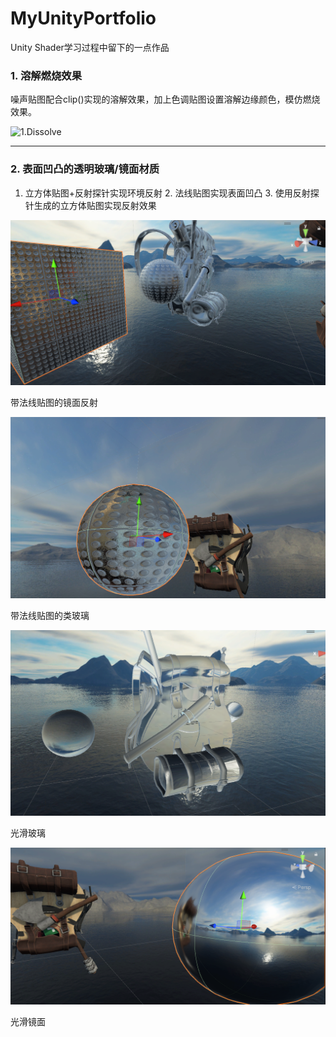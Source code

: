 # MyUnityPortfolio

Unity Shader学习过程中留下的一点作品

### 1. 溶解燃烧效果

​	噪声贴图配合clip()实现的溶解效果，加上色调贴图设置溶解边缘颜色，模仿燃烧效果。

![1.Dissolve](READEME/1.Dissolve.gif)



---





### 2. 表面凹凸的透明玻璃/镜面材质

1.  立方体贴图+反射探针实现环境反射
 	2.  法线贴图实现表面凹凸
 	3.  使用反射探针生成的立方体贴图实现反射效果



![2-RoughMirror](READEME/2-RoughMirror.png)

带法线贴图的镜面反射

![2-RoughGlass](READEME/2-RoughGlass.png)

带法线贴图的类玻璃



![2-SmoothGlass2](READEME/2-SmoothGlass2.png)

光滑玻璃

![2-SmoothMirror2](READEME/2-SmoothMirror2.png)

光滑镜面